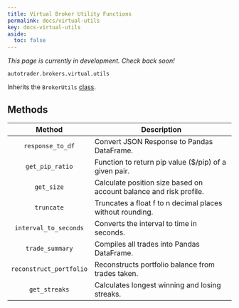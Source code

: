 ```yaml
---
title: Virtual Broker Utility Functions
permalink: docs/virtual-utils
key: docs-virtual-utils
aside:
  toc: false
---
```


*This page is currently in development. Check back soon!*

`autotrader.brokers.virtual.utils`

Inherits the `BrokerUtils` [class](broker-utils).


## Methods

| Method | Description |
|:------:|-------------|
|`response_to_df`|Convert JSON Response to Pandas DataFrame.|
|`get_pip_ratio`|Function to return pip value ($/pip) of a given pair.|
|`get_size`|Calculate position size based on account balance and risk profile.|
|`truncate`|Truncates a float f to n decimal places without rounding.|
|`interval_to_seconds`|Converts the interval to time in seconds.|
|`trade_summary`|Compiles all trades into Pandas DataFrame.|
|`reconstruct_portfolio`|Reconstructs portfolio balance from trades taken.|
|`get_streaks`|Calculates longest winning and losing streaks.|
